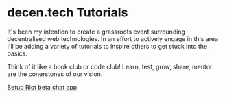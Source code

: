 # decen.tech Tutorials

It's been my intention to create a grassroots event surrounding decentralised web technologies. In an effort to actively engage in this area I'll be adding a variety of tutorials to inspire others to get stuck into the basics.

Think of it like a book club or code club! Learn, test, grow, share, mentor: are the conerstones of our vision.

[Setup Riot beta chat app](https://github.com/decentech/tutorials/blob/master/riot.im-beta-setup.md)
